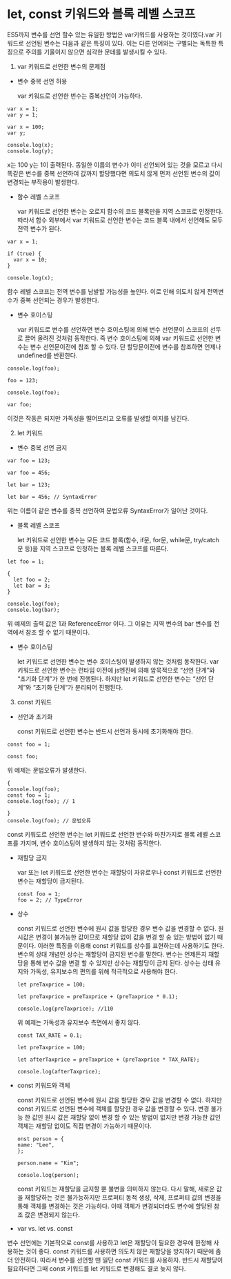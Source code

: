 # let, const 키워드와 블록 레벨 스코프

ES5까지 변수를 선언 할수 있는 유일한 방법은 var키워드를 사용하는 것이였다.var 키워드로 선언된 변수는 다음과 같은 특징이 있다.
이는 다른 언어와는 구별되는 독특한 특징으로 주의를 기울이지 않으면 심각한 문데를 발생시킬 수 있다.

1. var 키워드로 선언한 변수의 문제점

- 변수 중복 선언 허용

  var 키워드로 선언한 번수는 중복선언이 가능하다.

```
var x = 1;
var y = 1;

var x = 100;
var y;

console.log(x);
console.log(y);
```

x는 100 y는 1이 출력된다.
동일한 이름의 변수가 이미 선언되어 있는 것을 모르고 다시 똑같은 변수를 중복 선언하여 값까지 할당했다면 의도치 않게 먼저 선언된 변수의 값이 변경되는 부작용이 발생한다.

- 함수 레벨 스코프

  var 키워드로 선언한 변수는 오로지 함수의 코드 블록만을 지역 스코프로 인정한다. 따라서 함수 외부에서 var 키워드로 선언한 변수는 코드 블록 내에서 선언해도 모두 전역 변수가 된다.

```
var x = 1;

if (true) {
  var x = 10;
}

console.log(x);
```

함수 레벨 스코프는 전역 변수를 남발할 가능성을 높인다. 이로 인해 의도치 않게 전역변수가 중복 선언되는 경우가 발생한다.

- 변수 호이스팅

  var 키워드로 변수를 선언하면 변수 호이스팅에 의해 변수 선언문이 스코프의 선두로 끌어 올려진 것처럼 동작한다.
  즉 변수 호이스팅에 의해 var 키워드로 선언한 변수는 변수 선언문이전에 참조 할 수 있다. 단 할당문이전에 변수를 참조하면 언제나 undefined를 반환한다.

```
console.log(foo);

foo = 123;

console.log(foo);

var foo;
```

이것은 작동은 되지만 가독성을 떨어뜨리고 오류를 발생할 여지를 남긴다.

2. let 키워드

- 변수 중복 선언 금지

```
var foo = 123;

var foo = 456;

let bar = 123;

let bar = 456; // SyntaxError
```

위는 이름이 같은 변수를 중복 선언하여 문법오류 SyntaxError가 일어난 것이다.

- 블록 레벨 스코프

  let 키워드로 선언한 변수는 모든 코드 블록(함수, if문, for문, while문, try/catch문 등)을 지역 스코프로 인정하는 블록 레벨 스코프를 따른다.

```
let foo = 1;

{
  let foo = 2;
  let bar = 3;
}

console.log(foo);
console.log(bar);
```

위 예제의 출력 값은 1과 ReferenceError 이다. 그 이유는 지역 변수의 bar 변수를 전역에서 참조 할 수 없기 때문이다.

- 변수 호이스팅

  let 키워드로 선언한 변수는 변수 호이스팅이 발생하지 않는 것처럼 동작한다.
  var 키워드로 선언한 변수는 런타임 이전에 js엔진에 의해 암묵적으로 “선언 단계”와 “초기화 단계”가 한 번에 진행된다.
  하지만 let 키워드로 선언한 변수는 “선언 단계”와 “초기화 단계”가 분리되어 진행된다.

3. const 키워드

- 선언과 초기화

  const 키워드로 선언한 변수는 반드시 선언과 동시에 초기화해야 한다.

```
const foo = 1;

const foo;
```

위 예제는 문법오류가 발생한다.

```
{
console.log(foo);
const foo = 1;
console.log(foo); // 1

}
console.log(foo); // 문법오류
```

const 키워도르 선언한 변수는 let 키워드로 선언한 변수와 마찬가지로 블록 레벨 스코프를 가지며, 변수 호이스팅이 발생하지 않는 것처럼 동작한다.

- 재할당 금지

  var 또는 let 키워드로 선언한 변수는 재할당이 자유로우나 const 키워드로 선언한 변수는 재할당이 금지된다.

  ```
  const foo = 1;
  foo = 2; // TypeError
  ```

- 상수

  const 키워드로 선언한 변수에 원시 값을 할당한 경우 변수 값을 변경할 수 없다.
  원시값은 변경이 불가능한 값이므로 재할당 없이 값을 변경 할 숭 있는 방법이 없기 때문이다.
  이러한 특징을 이용해 const 키워드를 상수를 표현하는데 사용하기도 한다. 변수의 상대 개념인 상수는 재할당이 금지된 변수를 말한다.
  변수는 언제든지 재할당을 통해 변수 값을 변결 할 수 있지만 상수는 재할당이 금지 된다.
  상수는 상태 유지와 가독성, 유지보수의 편의를 위해 적극적으로 사용해야 한다.

  ```
  let preTaxprice = 100;

  let preTaxprice = preTaxprice + (preTaxprice * 0.1);

  console.log(preTaxprice); //110
  ```

  위 예제는 가독성과 유지보수 측면에서 좋지 않다.

  ```
  const TAX_RATE = 0.1;

  let preTaxprice = 100;

  let afterTaxprice = preTaxprice + (preTaxprice * TAX_RATE);

  console.log(afterTaxprice);
  ```

- const 키워드와 객체

  const 키워드로 선언된 변수에 원시 값을 할당한 경우 값을 변경할 수 없다. 하지만 const 키워드로 선언된 변수에 객체를 할당한 경우 값을 변경할 수 있다.
  변경 불가능 한 값인 원시 값은 재할당 없이 변경 할 수 있는 방법이 없지만 변경 가능한 값인 객체는 재할당 없이도 직접 변경이 가능하기 때문이다.

  ```
  onst person = {
  name: "Lee",
  };

  person.name = "Kim";

  console.log(person);
  ```

  const 키워드는 재할당을 금지할 뿐 불변을 의미하지 않는다. 다시 말해, 새로운 값을 재할당하는 것은 불가능하지만 프로퍼티 동적 생성, 삭제, 프로퍼티 값의 변경을 통해 객체를 변경하는 것은 가능하다. 이때 객체가 변경되더라도 변수에 할당된 참조 값은 변경되지 않는다.

- var vs. let vs. const

변수 선언에는 기본적으로 const를 사용하고 let은 재할당이 필요한 경우에 한정해 사용하는 것이 좋다.
const 키워드를 사용하면 의도치 않은 재할당을 방지하기 때문에 좀더 안전하다.
따라서 변수를 선언할 땐 일단 const 키워드를 사용하자. 반드시 재할당이 필요하다면 그때 const 키워드를 let 키워드로 변경해도 결코 늦지 않다.

